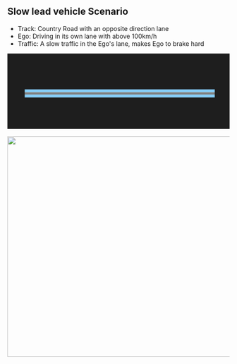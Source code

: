 ## Slow lead vehicle Scenario

- Track: Country Road with an opposite direction lane
- Ego: Driving in its own lane with above 100km/h
- Traffic: A slow traffic in the Ego's lane, makes Ego to brake hard


![](https://github.com/PerpetuumProgress/OVAL-Assets/blob/dev/algorithms/esmini/scenarios/Examples/Straight_Road_500m.PNG)


<img src="https://github.com/PerpetuumProgress/OVAL-Assets/blob/dev/algorithms/esmini/scenarios/Examples/slow-lead-vehicle.gif" width="1000" height="500"/>
